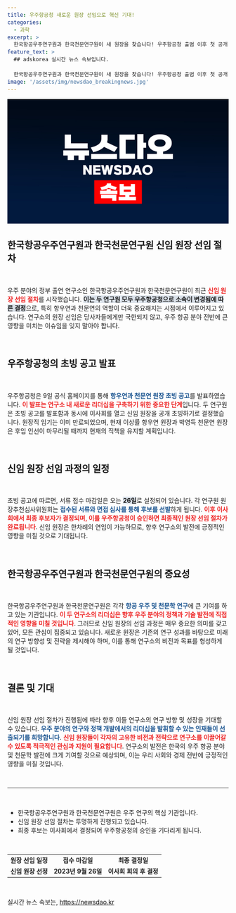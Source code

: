 ```yaml
---
title: 우주항공청 새로운 원장 선임으로 혁신 기대!
categories:
  - 과학
excerpt: >
  한국항공우주연구원과 한국천문연구원이 새 원장을 찾습니다! 우주항공청 출범 이후 첫 공개 초빙 절차가 시작된 이 소식에 귀추가 주목됩니다. 어떤 인물이 새로운 시대를 열게 될까요? 클릭해서 확인하세요!
feature_text: >
  ## adskorea 실시간 뉴스 속보입니다.

  한국항공우주연구원과 한국천문연구원이 새 원장을 찾습니다! 우주항공청 출범 이후 첫 공개 초빙 절차가 시작된 이 소식에 귀추가 주목됩니다. 어떤 인물이 새로운 시대를 열게 될까요? 클릭해서 확인하세요!
image: '/assets/img/newsdao_breakingnews.jpg'
---
```


<p><img src="/assets/img/newsdao_breakingnews.jpg" alt="adskorea 속보" /></p>

<h2 data-ke-size="size26">한국항공우주연구원과 한국천문연구원 신임 원장 선임 절차</h2>

<p data-ke-size="size16">&nbsp;</p>

<p>우주 분야의 정부 출연 연구소인 한국항공우주연구원과 한국천문연구원이 최근 <b><span style="color: #ee2323;">신임 원장 선임 절차</span></b>를 시작했습니다. <b><span style="background-color: #21538527;">이는 두 연구원 모두 우주항공청으로 소속이 변경됨에 따른 결정</span></b>으로, 특히 항우연과 천문연의 역할이 더욱 중요해지는 시점에서 이루어지고 있습니다. 연구소의 원장 선임은 당사자들에게만 국한되지 않고, 우주 항공 분야 전반에 큰 영향을 미치는 이슈임을 잊지 말아야 합니다. </p>

<p data-ke-size="size16">&nbsp;</p>

<h2 data-ke-size="size26">우주항공청의 초빙 공고 발표</h2>

<p data-ke-size="size16">&nbsp;</p>

<p>우주항공청은 9일 공식 홈페이지를 통해 <b><span style="color: #1a5490;">항우연과 천문연 원장 초빙 공고</span></b>를 발표하였습니다. <b><span style="color: #ee2323;">이 발표는 연구소 내 새로운 리더십을 구축하기 위한 중요한 단계</span></b>입니다. 두 연구원은 초빙 공고를 발표함과 동시에 이사회를 열고 신임 원장을 공개 초빙하기로 결정했습니다. 원장직 임기는 이미 만료되었으며, 현재 이상률 항우연 원장과 박영득 천문연 원장은 후임 인선이 마무리될 때까지 현재의 직책을 유지할 계획입니다.</p>

<p data-ke-size="size16">&nbsp;</p>

<h2 data-ke-size="size26">신임 원장 선임 과정의 일정</h2>

<p data-ke-size="size16">&nbsp;</p>

<p>초빙 공고에 따르면, 서류 접수 마감일은 오는 <b><span style="background-color: #21538527;">26일</span></b>로 설정되어 있습니다. 각 연구원 원장추천심사위원회는 <b><span style="color: #1a5490;">접수된 서류와 면접 심사를 통해 후보를 선발</span></b>하게 됩니다. <b><span style="color: #ee2323;">이후 이사회에서 최종 후보자가 결정되며, 이를 우주항공청이 승인하면 최종적인 원장 선임 절차가 완료됩니다</span></b>. 신임 원장은 한차례의 연임이 가능하므로, 향후 연구소의 발전에 긍정적인 영향을 미칠 것으로 기대됩니다.</p>

<p data-ke-size="size16">&nbsp;</p>

<h2 data-ke-size="size26">한국항공우주연구원과 한국천문연구원의 중요성</h2>

<p data-ke-size="size16">&nbsp;</p>

<p>한국항공우주연구원과 한국천문연구원은 각각 <b><span style="color: #1a5490;">항공 우주 및 천문학 연구</span></b>에 큰 기여를 하고 있는 기관입니다. <b><span style="color: #ee2323;">이 두 연구소의 리더십은 향후 우주 분야의 정책과 기술 발전에 직접적인 영향을 미칠 것입니다</span></b>. 그러므로 신임 원장의 선임 과정은 매우 중요한 의미를 갖고 있어, 모든 관심이 집중되고 있습니다. 새로운 원장은 기존의 연구 성과를 바탕으로 미래의 연구 방향성 및 전략을 제시해야 하며, 이를 통해 연구소의 비전과 목표를 형성하게 될 것입니다.</p>

<p data-ke-size="size16">&nbsp;</p>

<h2 data-ke-size="size26">결론 및 기대</h2>

<p data-ke-size="size16">&nbsp;</p>

<p>신임 원장 선임 절차가 진행됨에 따라 향후 이들 연구소의 연구 방향 및 성장을 기대할 수 있습니다. <b><span style="color: #1a5490;">우주 분야의 연구와 정책 개발에서의 리더십을 발휘할 수 있는 인재들이 선출되기를 희망합니다</span></b>. <b><span style="color: #ee2323;">신임 원장들이 각자의 고유한 비전과 전략으로 연구소를 이끌어갈 수 있도록 적극적인 관심과 지원이 필요합니다</span></b>. 연구소의 발전은 한국의 우주 항공 분야 및 천문학 발전에 크게 기여할 것으로 예상되며, 이는 우리 사회와 경제 전반에 긍정적인 영향을 미칠 것입니다.</p>

<p data-ke-size="size16">&nbsp;</p>

<hr>

<p data-ke-size="size16">&nbsp;</p>

<ul>
    <li>한국항공우주연구원과 한국천문연구원은 우주 연구의 핵심 기관입니다.</li>
    <li>신임 원장 선임 절차는 투명하게 진행되고 있습니다.</li>
    <li>최종 후보는 이사회에서 결정되어 우주항공청의 승인을 기다리게 됩니다.</li>
</ul>

<p data-ke-size="size16">&nbsp;</p> 

<table>
    <tr>
        <td style="text-align: center; height: 17px;"><b>원장 선임 일정</b></td>
        <td style="text-align: center; height: 17px;"><b>접수 마감일</b></td>
        <td style="text-align: center; height: 17px;"><b>최종 결정일</b></td>
    </tr>
    <tr>
        <td style="text-align: center; height: 17px;"><b>신임 원장 선정</b></td>
        <td style="text-align: center; height: 17px;"><b>2023년 9월 26일</b></td>
        <td style="text-align: center; height: 17px;"><b>이사회 회의 후 결정</b></td>
    </tr>
</table>

<p data-ke-size="size16">&nbsp;</p>
실시간 뉴스 속보는, <a href="https://newsdao.kr" rel="dofollow">https://newsdao.kr</a>


